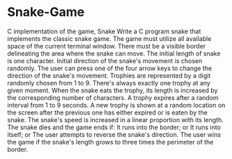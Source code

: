# Snake-Game
C implementation of the game, Snake
Write a C program snake that implements the classic snake game.
The game must utilize all available space of the current terminal window.
There must be a visible border delineating the area where the snake can move.
The initial length of snake is one character.
Initial direction of the snake's movement is chosen randomly.
The user can press one of the four arrow keys to change the direction of the snake's movement.
Trophies are represented by a digit randomly chosen from 1 to 9.
There's always exactly one trophy at any given moment.
When the snake eats the trophy, its length is increased by the corresponding number of characters.
A trophy expires after a random interval from 1 to 9 seconds.
A new trophy is shown at a random location on the screen after the previous one has either expired or is eaten by the snake.
The snake's speed is increased in a linear proportion with its length.
The snake dies and the game ends if:
It runs into the border; or
It runs into itself; or
The user attempts to reverse the snake's direction.
The user wins the game if the snake's length grows to three times the perimeter of the border.
